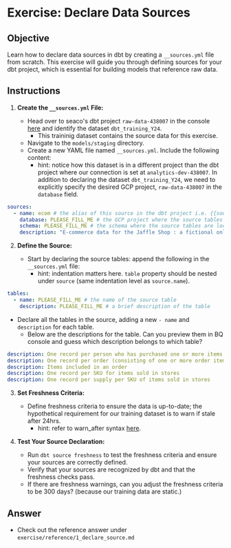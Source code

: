 # Exercise: Declare Data Sources

## Objective

Learn how to declare data sources in dbt by creating a `__sources.yml` file from scratch. This exercise will guide you through defining sources for your dbt project, which is essential for building models that reference raw data.

## Instructions

1. **Create the `__sources.yml` File:**

   - Head over to seaco's dbt project `raw-data-438007` in the console [here](https://console.cloud.google.com/bigquery?referrer=search&inv=1&invt=AblITg&project=raw-data-438007&ws=!1m4!1m3!3m2!1sraw-data-438007!2sdbt_training_Y24) and identify the dataset `dbt_training_Y24`.
     - This traininig dataset contains the source data for this exercise.
   - Navigate to the `models/staging` directory.
   - Create a new YAML file named `__sources.yml`. Include the following content:
     - hint: notice how this dataset is in a different project than the dbt project where our connection is set at `analytics-dev-438007`. In addition to declaring the dataset `dbt_training_Y24`, we need to explicitly specify the desired GCP project, `raw-data-438007` in the `database` field.

```yaml
sources:
  - name: ecom # the alias of this source in the dbt project i.e. {{source('ecom', 'orders')}}
    database: PLEASE_FILL_ME # the GCP project where the source tables are located
    schema: PLEASE_FILL_ME # the schema where the source tables are located
    description: "E-commerce data for the Jaffle Shop : a fictional online store that sells delicicous Jaffles."
```

2. **Define the Source:**

   - Start by declaring the source tables: append the following in the `__sources.yml` file:
     - hint: indentation matters here. `table` property should be nested under `source` (same indentation level as `source.name`).

```yaml
tables:
  - name: PLEASE_FILL_ME # the name of the source table
    description: PLEASE_FILL_ME # a brief description of the table
```

- Declare all the tables in the source, adding a new `- name` and `description` for each table.
  - Below are the descriptions for the table. Can you preview them in BQ console and guess which description belongs to which table?

```yaml
description: One record per person who has purchased one or more items
description: One record per order (consisting of one or more order items)
description: Items included in an order
description: One record per SKU for items sold in stores
description: One record per supply per SKU of items sold in stores  
```

3. **Set Freshness Criteria:**

   - Define freshness criteria to ensure the data is up-to-date; the hypothetical requirement for our training dataset is to warn if stale after 24hrs.
     - hint: refer to warn_after syntax [here](https://docs.getdbt.com/reference/resource-properties/freshness#complete-example).

4. **Test Your Source Declaration:**

   - Run `dbt source freshness` to test the freshness criteria and ensure your sources are correctly defined.
   - Verify that your sources are recognized by dbt and that the freshness checks pass.
   - If there are freshness warnings, can you adjust the freshness criteria to be 300 days? (because our training data are static.)


## Answer
- Check out the reference answer under `exercise/reference/1_declare_source.md`
